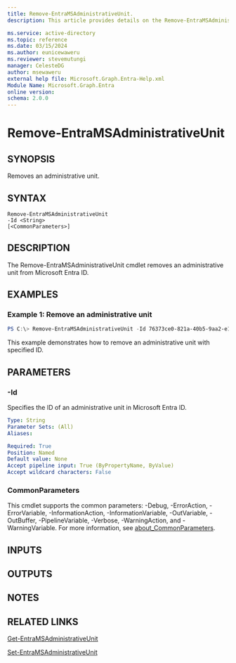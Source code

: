 ```yaml
---
title: Remove-EntraMSAdministrativeUnit.
description: This article provides details on the Remove-EntraMSAdministrativeUnit command.

ms.service: active-directory
ms.topic: reference
ms.date: 03/15/2024
ms.author: eunicewaweru
ms.reviewer: stevemutungi
manager: CelesteDG
author: msewaweru
external help file: Microsoft.Graph.Entra-Help.xml
Module Name: Microsoft.Graph.Entra
online version:
schema: 2.0.0
---
```


# Remove-EntraMSAdministrativeUnit

## SYNOPSIS
Removes an administrative unit.

## SYNTAX

```
Remove-EntraMSAdministrativeUnit 
-Id <String> 
[<CommonParameters>]
```

## DESCRIPTION
The Remove-EntraMSAdministrativeUnit cmdlet removes an administrative unit from Microsoft Entra ID.

## EXAMPLES

### Example 1: Remove an administrative unit
```powershell
PS C:\> Remove-EntraMSAdministrativeUnit -Id 76373ce0-821a-40b5-9aa2-e108e318f62e

```

This example demonstrates how to remove an administrative unit with specified ID.

## PARAMETERS



### -Id
Specifies the ID of an administrative unit in Microsoft Entra ID.

```yaml
Type: String
Parameter Sets: (All)
Aliases:

Required: True
Position: Named
Default value: None
Accept pipeline input: True (ByPropertyName, ByValue)
Accept wildcard characters: False
```

### CommonParameters
This cmdlet supports the common parameters: -Debug, -ErrorAction, -ErrorVariable, -InformationAction, -InformationVariable, -OutVariable, -OutBuffer, -PipelineVariable, -Verbose, -WarningAction, and -WarningVariable. For more information, see [about_CommonParameters](https://go.microsoft.com/fwlink/?LinkID=113216).

## INPUTS

## OUTPUTS

## NOTES

## RELATED LINKS

[Get-EntraMSAdministrativeUnit](Get-EntraMSAdministrativeUnit.md)

[Set-EntraMSAdministrativeUnit](Set-EntraMSAdministrativeUnit.md)

